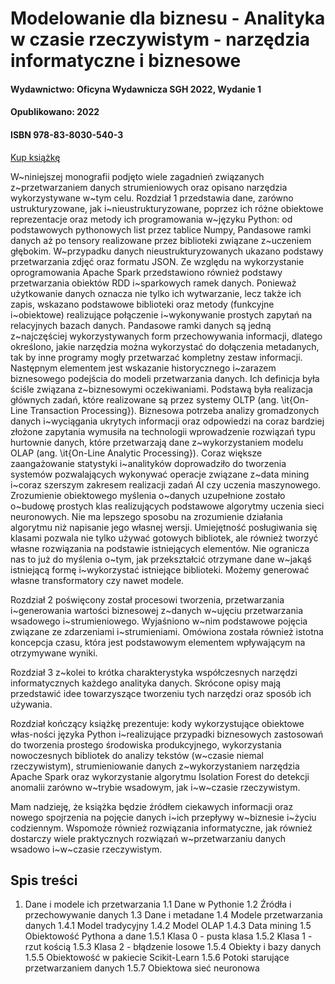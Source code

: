 
# Modelowanie dla biznesu - Analityka w czasie rzeczywistym - narzędzia informatyczne i biznesowe
#### Wydawnictwo:  Oficyna Wydawnicza SGH 2022, Wydanie 1
#### Opublikowano:  2022
#### ISBN  978-83-8030-540-3

[Kup książkę](https://sklep.sgh.waw.pl/pl/products/modelowanie-dla-biznesu-analityka-w-czasie-rzeczywistym-narzedzia-informatyczne-i-biznesowe-3620.html?query_id=1)

W~niniejszej monografii podjęto wiele zagadnień związanych z~przetwarzaniem danych strumieniowych oraz opisano narzędzia wykorzystywane w~tym celu. 
Rozdział 1 przedstawia dane, zarówno ustrukturyzowane, jak i~nieustrukturyzowane, poprzez ich różne obiektowe reprezentacje oraz metody ich programowania w~języku Python: od podstawowych pythonowych list przez tablice Numpy, Pandasowe ramki danych aż po tensory realizowane przez biblioteki związane z~uczeniem głębokim. 
W~przypadku danych nieustrukturyzowanych ukazano podstawy przetwarzania zdjęć oraz formatu JSON. 
Ze względu na wykorzystanie oprogramowania Apache Spark przedstawiono również podstawy przetwarzania obiektów RDD i~sparkowych ramek danych. 
Ponieważ użytkowanie danych oznacza nie tylko ich wytwarzanie, lecz także ich zapis, wskazano podstawowe biblioteki oraz metody (funkcyjne i~obiektowe) realizujące połączenie i~wykonywanie prostych zapytań na relacyjnych bazach danych. 
Pandasowe ramki danych są jedną z~najczęściej wykorzystywanych form przechowywania informacji, dlatego określono, jakie narzędzia można wykorzystać do dołączenia metadanych, tak by inne programy mogły przetwarzać kompletny zestaw informacji. 
Następnym elementem jest wskazanie historycznego i~zarazem biznesowego podejścia do modeli przetwarzania danych. 
Ich definicja była ściśle związana z~biznesowymi oczekiwaniami. 
Podstawą była realizacja głównych zadań, które realizowane są przez systemy OLTP (ang. \it{On-Line Transaction Processing}).
Biznesowa potrzeba analizy gromadzonych danych i~wyciągania ukrytych informacji oraz odpowiedzi na coraz bardziej złożone zapytania wymusiła na technologii wprowadzenie rozwiązań typu hurtownie danych, które przetwarzają dane z~wykorzystaniem modelu OLAP (ang. \it{On-Line Analytic Processing}). 
Coraz większe zaangażowanie statystyki i~analityków doprowadziło do tworzenia systemów pozwalających wykonywać operacje związane z~data mining i~coraz szerszym zakresem realizacji zadań AI czy uczenia maszynowego.
Zrozumienie obiektowego myślenia o~danych uzupełnione zostało o~budowę prostych klas realizujących podstawowe algorytmy uczenia sieci neuronowych.
Nie ma lepszego sposobu na zrozumienie działania algorytmu niż napisanie jego własnej wersji. 
Umiejętność posługiwania się klasami pozwala nie tylko używać gotowych bibliotek, ale również tworzyć własne rozwiązania na podstawie istniejących elementów. 
Nie ogranicza nas to już do myślenia o~tym, jak przekształcić otrzymane dane w~jakąś istniejącą formę i~wykorzystać istniejące biblioteki. 
Możemy generować własne transformatory czy nawet modele.

Rozdział 2 poświęcony został procesowi tworzenia, przetwarzania i~generowania wartości biznesowej z~danych w~ujęciu przetwarzania wsadowego i~strumieniowego. 
Wyjaśniono w~nim podstawowe pojęcia związane ze zdarzeniami i~strumieniami. 
Omówiona została również istotna koncepcja czasu, która jest podstawowym elementem wpływającym na otrzymywane wyniki. 

Rozdział 3 z~kolei to krótka charakterystyka współczesnych narzędzi informatycznych każdego analityka danych. 
Skrócone opisy mają przedstawić idee towarzyszące tworzeniu tych narzędzi oraz sposób ich używania. 

Rozdział kończący książkę prezentuje: kody wykorzystujące obiektowe włas\-ności języka Python i~realizujące przypadki biznesowych zastosowań do tworzenia prostego środowiska produkcyjnego, wykorzystania nowoczesnych bibliotek do analizy tekstów (w~czasie niemal rzeczywistym), strumieniowanie danych z~wykorzystaniem narzędzia Apache Spark oraz wykorzystanie algorytmu Isolation Forest do detekcji anomalii zarówno w~trybie wsadowym, jak i~w~czasie rzeczywistym.  

Mam nadzieję, że książka będzie źródłem ciekawych informacji oraz nowego spojrzenia na pojęcie danych i~ich przepływy w~biznesie i~życiu codziennym. 
Wspomoże również rozwiązania informatyczne, jak również dostarczy wiele praktycznych rozwiązań w~przetwarzaniu danych wsadowo i~w~czasie rzeczywistym.

## Spis treści

1. Dane i modele ich przetwarzania 
  1.1 Dane w Pythonie
  1.2 Źródła i przechowywanie danych
  1.3 Dane i metadane
  1.4 Modele przetwarzania danych
    1.4.1 Model tradycyjny
    1.4.2 Model OLAP
    1.4.3 Data mining
  1.5 Obiektowość Pythona a dane
    1.5.1 Klasa 0 - pusta klasa
    1.5.2 Klasa 1 - rzut kością
    1.5.3 Klasa 2 - błądzenie losowe
    1.5.4 Obiekty i bazy danych
    1.5.5 Obiektowość w pakiecie Scikit-Learn
    1.5.6 Potoki starujące przetwarzaniem danych
    1.5.7 Obiektowa sieć neuronowa
  
